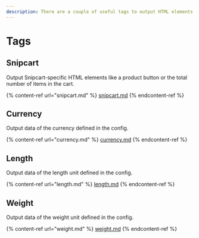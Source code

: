 ```yaml
---
description: There are a couple of useful tags to output HTML elements and data.
---
```


# Tags

## Snipcart

Output Snipcart-specific HTML elements like a product button or the total number of items in the cart.

{% content-ref url="snipcart.md" %}
[snipcart.md](snipcart.md)
{% endcontent-ref %}

## Currency

Output data of the currency defined in the config.

{% content-ref url="currency.md" %}
[currency.md](currency.md)
{% endcontent-ref %}

## Length

Output data of the length unit defined in the config.

{% content-ref url="length.md" %}
[length.md](length.md)
{% endcontent-ref %}

## Weight

Output data of the weight unit defined in the config.

{% content-ref url="weight.md" %}
[weight.md](weight.md)
{% endcontent-ref %}
